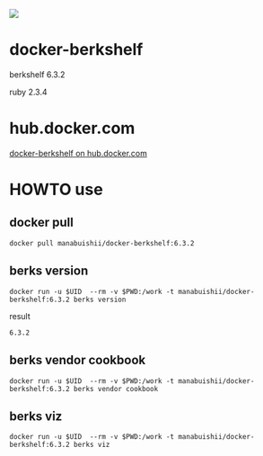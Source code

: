 [![](https://images.microbadger.com/badges/image/manabuishii/docker-berkshelf.svg)](https://microbadger.com/images/manabuishii/docker-berkshelf "Get your own image badge on microbadger.com")
# docker-berkshelf

berkshelf 6.3.2

ruby 2.3.4

# hub.docker.com

[docker-berkshelf on hub.docker.com](https://hub.docker.com/r/manabuishii/docker-berkshelf/)

# HOWTO use

## docker pull

```
docker pull manabuishii/docker-berkshelf:6.3.2
```

## berks version

```
docker run -u $UID  --rm -v $PWD:/work -t manabuishii/docker-berkshelf:6.3.2 berks version
```

result

```
6.3.2
```


## berks vendor cookbook

```
docker run -u $UID  --rm -v $PWD:/work -t manabuishii/docker-berkshelf:6.3.2 berks vendor cookbook
```

## berks viz

```
docker run -u $UID  --rm -v $PWD:/work -t manabuishii/docker-berkshelf:6.3.2 berks viz
```
